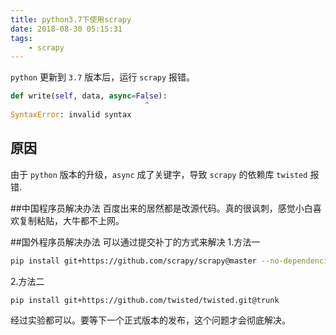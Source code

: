 ```yaml
---
title: python3.7下使用scrapy
date: 2018-08-30 05:15:31
tags:
    - scrapy
---
```


`python` 更新到 `3.7` 版本后，运行 `scrapy` 报错。
```python
def write(self, data, async=False):
                              ^
SyntaxError: invalid syntax
```


## 原因
由于 `python` 版本的升级，`async` 成了关键字，导致 `scrapy` 的依赖库 `twisted` 报错.


##中国程序员解决办法
百度出来的居然都是改源代码。真的很讽刺，感觉小白喜欢复制粘贴，大牛都不上网。


##国外程序员解决办法
可以通过提交补丁的方式来解决
1.方法一
```bash
pip install git+https://github.com/scrapy/scrapy@master --no-dependencies --upgrade
```

2.方法二
```bash
pip install git+https://github.com/twisted/twisted.git@trunk
```

经过实验都可以。要等下一个正式版本的发布，这个问题才会彻底解决。